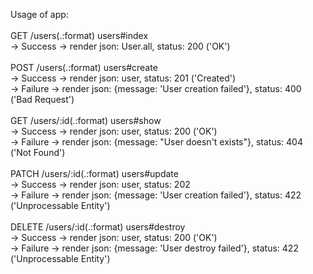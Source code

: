 Usage of app:
<br/><br/>
GET     /users(.:format)        users#index <br/>
    -> Success -> render json: User.all, status: 200 ('OK') <br/><br/>
POST	/users(.:format)    	users#create <br/>
    -> Success -> render json: user, status: 201 ('Created') <br/>
    -> Failure -> render json: {message: 'User creation failed'}, status: 400 ('Bad Request') <br/><br/>
GET	    /users/:id(.:format)	users#show<br/>
    -> Success -> render json: user, status: 200 ('OK')<br/>
    -> Failure -> render json: {message: "User doesn't exists"}, status: 404 ('Not Found')<br/><br/>
PATCH	/users/:id(.:format)    users#update<br/>
    -> Success -> render json: user, status: 202<br/>
    -> Failure -> render json: {message: 'User creation failed'}, status: 422 ('Unprocessable Entity')<br/><br/>
DELETE	/users/:id(.:format)	users#destroy<br/>
    -> Success -> render json: user, status: 200 ('OK')<br/>
    -> Failure -> render json: {message: 'User destroy failed'}, status: 422 ('Unprocessable Entity')<br/>
